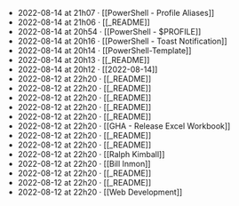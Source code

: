 - 2022-08-14 at 21h07 · [[PowerShell - Profile Aliases]]
- 2022-08-14 at 21h06 · [[_README]]
- 2022-08-14 at 20h54 · [[PowerShell - $PROFILE]]
- 2022-08-14 at 20h16 · [[PowerShell - Toast Notification]]
- 2022-08-14 at 20h14 · [[PowerShell-Template]]
- 2022-08-14 at 20h13 · [[_README]]
- 2022-08-14 at 20h12 · [[2022-08-14]]
- 2022-08-12 at 22h20 · [[_README]]
- 2022-08-12 at 22h20 · [[_README]]
- 2022-08-12 at 22h20 · [[_README]]
- 2022-08-12 at 22h20 · [[_README]]
- 2022-08-12 at 22h20 · [[_README]]
- 2022-08-12 at 22h20 · [[GHA - Release Excel Workbook]]
- 2022-08-12 at 22h20 · [[_README]]
- 2022-08-12 at 22h20 · [[_README]]
- 2022-08-12 at 22h20 · [[Ralph Kimball]]
- 2022-08-12 at 22h20 · [[Bill Inmon]]
- 2022-08-12 at 22h20 · [[_README]]
- 2022-08-12 at 22h20 · [[_README]]
- 2022-08-12 at 22h20 · [[Web Development]]
